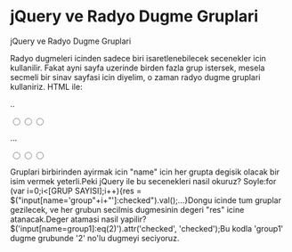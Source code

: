 # jQuery ve Radyo Dugme Gruplari


jQuery ve Radyo Dugme Gruplari



Radyo dugmeleri icinden sadece biri isaretlenebilecek secenekler icin kullanilir. Fakat ayni sayfa uzerinde birden fazla grup istersek, mesela secmeli bir sinav sayfasi icin diyelim, o zaman radyo dugme gruplari kullaniriz. HTML ile:<div>..<p><input type="radio" name="group0" value="1"/><input type="radio" name="group0" value="2"/><input type="radio" name="group0" value="3"/></p></div><div>...<p><input type="radio" name="group1" value="1"/><input type="radio" name="group1" value="2"/><input type="radio" name="group1" value="3"/></p></div>Gruplari birbirinden ayirmak icin "name" icin her grupta degisik olacak bir isim vermek yeterli.Peki jQuery ile bu secenekleri nasil okuruz? Soyle:for (var i=0;i<[GRUP SAYISI];i++){res = $("input[name='group"+i+"']:checked").val();...}Dongu icinde tum gruplar gezilecek, ve her grubun secilmis dugmesinin degeri "res" icine atanacak.Deger atamasi nasil yapilir?$('input[name=group1]:eq(2)').attr('checked', 'checked');Bu kodla 'group1' dugme grubunde '2' no'lu dugmeyi seciyoruz.





